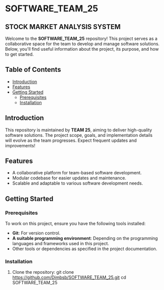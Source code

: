 # SOFTWARE_TEAM_25
## STOCK MARKET ANALYSIS SYSTEM

Welcome to the **SOFTWARE_TEAM_25** repository! This project serves as a collaborative space for the team to develop and manage software solutions. Below, you'll find useful information about the project, its purpose, and how to get started.

## Table of Contents

- [Introduction](#introduction)
- [Features](#features)
- [Getting Started](#getting-started)
  - [Prerequisites](#prerequisites)
  - [Installation](#installation)

## Introduction

This repository is maintained by **TEAM 25**, aiming to deliver high-quality software solutions. The project scope, goals, and implementation details will evolve as the team progresses. Expect frequent updates and improvements!

## Features

- A collaborative platform for team-based software development.
- Modular codebase for easier updates and maintenance.
- Scalable and adaptable to various software development needs.

## Getting Started

### Prerequisites

To work on this project, ensure you have the following tools installed:

- **Git**: For version control.
- **A suitable programming environment**: Depending on the programming languages and frameworks used in this project.
- Other tools or dependencies as specified in the project documentation.

### Installation

1. Clone the repository:
   git clone https://github.com/Dimbsb/SOFTWARE_TEAM_25.git
   cd SOFTWARE_TEAM_25
